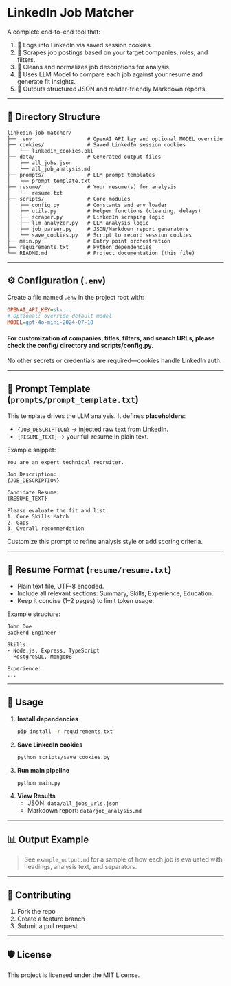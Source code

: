 # LinkedIn Job Matcher

A complete end-to-end tool that:
1. 🔐 Logs into LinkedIn via saved session cookies.
2. 🔎 Scrapes job postings based on your target companies, roles, and filters.
3. 🧹 Cleans and normalizes job descriptions for analysis.
4. 🤖 Uses LLM Model to compare each job against your resume and generate fit insights.
5. 📑 Outputs structured JSON and reader-friendly Markdown reports.

---

## 📂 Directory Structure

```
linkedin-job-matcher/
├── .env                  # OpenAI API key and optional MODEL override
├── cookies/              # Saved LinkedIn session cookies
│   └── linkedin_cookies.pkl
├── data/                 # Generated output files
│   ├── all_jobs.json
│   └── all_job_analysis.md
├── prompts/              # LLM prompt templates
│   └── prompt_template.txt
├── resume/               # Your resume(s) for analysis
│   └── resume.txt
├── scripts/              # Core modules
│   ├── config.py         # Constants and env loader
│   ├── utils.py          # Helper functions (cleaning, delays)
│   ├── scraper.py        # LinkedIn scraping logic
│   ├── llm_analyzer.py   # LLM analysis logic
│   ├── job_parser.py     # JSON/Markdown report generators
│   └── save_cookies.py   # Script to record session cookies
├── main.py               # Entry point orchestration
├── requirements.txt      # Python dependencies
└── README.md             # Project documentation (this file)
```

---

## ⚙️ Configuration (`.env`)

Create a file named `.env` in the project root with:

```ini
OPENAI_API_KEY=sk-...
# Optional: override default model
MODEL=gpt-4o-mini-2024-07-18
```
#### For customization of companies, titles, filters, and search URLs, please check the config/ directory and scripts/config.py.

No other secrets or credentials are required—cookies handle LinkedIn auth.

---

## 📝 Prompt Template (`prompts/prompt_template.txt`)

This template drives the LLM analysis. It defines **placeholders**:
- `{JOB_DESCRIPTION}` → injected raw text from LinkedIn.
- `{RESUME_TEXT}` → your full resume in plain text.

Example snippet:

```
You are an expert technical recruiter.

Job Description:
{JOB_DESCRIPTION}

Candidate Resume:
{RESUME_TEXT}

Please evaluate the fit and list:
1. Core Skills Match
2. Gaps
3. Overall recommendation
```

Customize this prompt to refine analysis style or add scoring criteria.

---

## 📄 Resume Format (`resume/resume.txt`)

- Plain text file, UTF-8 encoded.
- Include all relevant sections: Summary, Skills, Experience, Education.
- Keep it concise (1–2 pages) to limit token usage.

Example structure:
```
John Doe
Backend Engineer

Skills:
- Node.js, Express, TypeScript
- PostgreSQL, MongoDB

Experience:
...
```

---

## 🚀 Usage

1. **Install dependencies**
   ```bash
   pip install -r requirements.txt
   ```
2. **Save LinkedIn cookies**
   ```bash
   python scripts/save_cookies.py
   ```
3. **Run main pipeline**
   ```bash
   python main.py
   ```
4. **View Results**
   - JSON: `data/all_jobs_urls.json`
   - Markdown report: `data/job_analysis.md`

---

## 📊 Output Example

> See `example_output.md` for a sample of how each job is evaluated with headings, analysis text, and separators.

---

## 🤝 Contributing

1. Fork the repo
2. Create a feature branch
3. Submit a pull request

---

## 🛡 License

This project is licensed under the MIT License.
